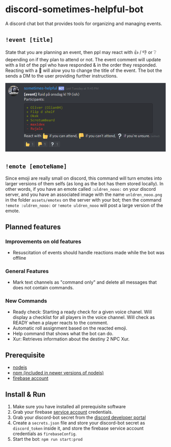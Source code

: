 # discord-sometimes-helpful-bot
A discord chat bot that provides tools for organizing and managing events.

## `!event [title]`

State that you are planning an event, then ppl may react with :thumbsup: / :thumbsdown: or :grey_question: depending on if they plan to attend or not. The event comment will update with a list of the ppl who have responded & in the order they responded.
Reacting with a :wrench: will alow you to change the title of the event. The bot the sends a DM to the user providing further instructions.

![](assets/event2.png)

## `!emote [emoteName]`

Since emoji are really small on discord, this command will turn emotes into larger versions of them selfs (as long as the bot has them stored locally). In other words, if you have an emote called `:uldren_nooo:` on your discord server, and you have an associated image with the name `unldren_nooo.png` in the folder `assets/emotes` on the server with your bot; then the command `!emote :uldren_nooo:` or `!emote uldren_nooo` will post a large version of the emote.

## Planned features

### Improvements on old features

* Resuscitation of events should handle reactions made while the bot was offline

### General Features

* Mark text channels as "command only" and delete all messages that does not contain commands.

### New Commands

* Ready check: Starting a ready check for a given voice chanel. Will display a checklist for all players in the voice channel. Will check as READY when a player reacts to the comment.
* Automatic roll assignment based on the reacted emoji.
* Help command that shows what the bot can do.
* Xur: Retrieves information about the destiny 2 NPC Xur.

## Prerequisite

* [nodejs](https://nodejs.org)
* [npm (included in newer versions of nodejs)](https://github.com/npm/cli/releases/tag/v6.10.0)
* [firebase account](https://firebase.google.com/)

## Install & Run

1. Make sure you have installed all prerequisite software
2. Grab your firebase [service account](https://firebase.google.com/docs/admin/setup) credentials.
3. Grab your discord-bot secret from the [discord developer portal](https://discordapp.com/developers/applications)
4. Create a `secrets.json` file and store your discord-bot secret as `discord_token` inside it, and store the firebase service account credentials as `firebaseConfig`.
5. Start the bot: `npm run start:prod`
